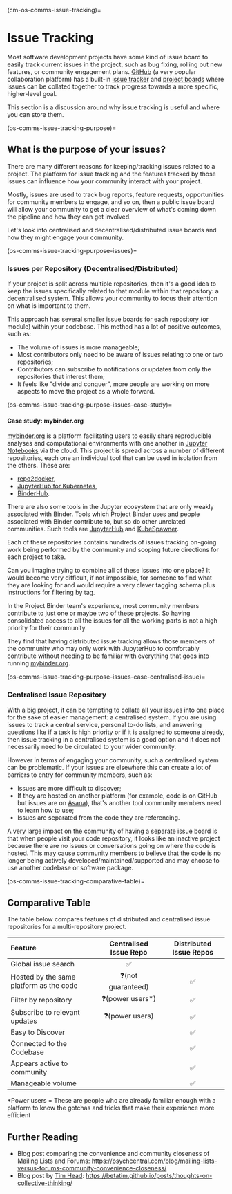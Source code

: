 (cm-os-comms-issue-tracking)=
# Issue Tracking

Most software development projects have some kind of issue board to easily track current issues in the project, such as bug fixing, rolling out new features, or community engagement plans.
[GitHub](https://github.com) (a very popular collaboration platform) has a built-in [issue tracker](https://guides.github.com/features/issues/) and [project boards](https://help.github.com/en/github/managing-your-work-on-github/about-project-boards) where issues can be collated together to track progress towards a more specific, higher-level goal.

This section is a discussion around why issue tracking is useful and where you can store them.

(os-comms-issue-tracking-purpose)=
## What is the purpose of your issues?

There are many different reasons for keeping/tracking issues related to a project.
The platform for issue tracking and the features tracked by those issues can influence how your community interact with your project.

Mostly, issues are used to track bug reports, feature requests, opportunities for community members to engage, and so on, then a public issue board will allow your community to get a clear overview of what's coming down the pipeline and how they can get involved.

Let's look into centralised and decentralised/distributed issue boards and how they might engage your community.

(os-comms-issue-tracking-purpose-issues)=
### Issues per Repository (Decentralised/Distributed)

If your project is split across multiple repositories, then it's a good idea to keep the issues specifically related to that module within that repository: a decentralised system.
This allows your community to focus their attention on what is important to them.

This approach has several smaller issue boards for each repository (or module) within your codebase.
This method has a lot of positive outcomes, such as:

- The volume of issues is more manageable;
- Most contributors only need to be aware of issues relating to one or two repositories;
- Contributors can subscribe to notifications or updates from only the repositories that interest them;
- It feels like "divide and conquer", more people are working on more aspects to move the project as a whole forward.

(os-comms-issue-tracking-purpose-issues-case-study)=
#### Case study: mybinder.org

[mybinder.org](https://mybinder.org) is a platform facilitating users to easily share reproducible analyses and computational environments with one another in [Jupyter Notebooks](https://jupyter-notebook.readthedocs.io/en/stable/) via the cloud.
This project is spread across a number of different repositories, each one an individual tool that can be used in isolation from the others.
These are:

- [repo2docker](https://github.com/jupyter/repo2docker),
- [JupyterHub for Kubernetes](https://github.com/jupyterhub/zero-to-jupyterhub-k8s),
- [BinderHub](https://github.com/jupyterhub/binderhub).

There are also some tools in the Jupyter ecosystem that are only weakly associated with Binder.
Tools which Project Binder uses and people associated with Binder contribute to, but so do other unrelated communities.
Such tools are [JupyterHub](https://github.com/jupyterhub/jupyterhub) and [KubeSpawner](https://github.com/jupyterhub/kubespawner).

Each of these repositories contains hundreds of issues tracking on-going work being performed by the community and scoping future directions for each project to take.

Can you imagine trying to combine all of these issues into one place?
It would become very difficult, if not impossible, for someone to find what they are looking for and would require a very clever tagging schema plus instructions for filtering by tag.

In the Project Binder team's experience, most community members contribute to just one or maybe two of these projects.
So having consolidated access to all the issues for all the working parts is not a high priority for their community.

They find that having distributed issue tracking allows those members of the community who may only work with JupyterHub to comfortably contribute without needing to be familiar with everything that goes into running [mybinder.org](https://mybinder.org).

(os-comms-issue-tracking-purpose-issues-case-centralised-issue)=
### Centralised Issue Repository

With a big project, it can be tempting to collate all your issues into one place for the sake of easier management: a centralised system.
If you are using issues to track a central service, personal to-do lists, and answering questions like if a task is high priority or if it is assigned to someone already, then issue tracking in a centralised system is a good option and it does not necessarily need to be circulated to your wider community.

However in terms of engaging your community, such a centralised system can be problematic.
If your issues are elsewhere this can create a lot of barriers to entry for community members, such as:

- Issues are more difficult to discover;
- If they are hosted on another platform (for example, code is on GitHub but issues are on [Asana](https://asana.com/)), that's another tool community members need to learn how to use;
- Issues are separated from the code they are referencing.

A very large impact on the community of having a separate issue board is that when people visit your code repository, it looks like an inactive project because there are no issues or conversations going on where the code is hosted.
This may cause community members to believe that the code is no longer being actively developed/maintained/supported and may choose to use another codebase or software package.

(os-comms-issue-tracking-comparative-table)=
## Comparative Table

The table below compares features of distributed and centralised issue repositories for a multi-repository project.

| Feature | Centralised Issue Repo | Distributed Issue Repos |
| :--- | :---: | :---: |
| Global issue search | ✅ | |
| Hosted by the same platform as the code | ❓(not guaranteed) | ✅ |
| Filter by repository | ❓(power users*) | ✅ |
| Subscribe to relevant updates | ❓(power users) | ✅ |
| Easy to Discover | | ✅ |
| Connected to the Codebase | | ✅ |
| Appears active to community | | ✅ |
| Manageable volume | | ✅ |

*Power users = These are people who are already familiar enough with a platform to know the gotchas and tricks that make their experience more efficient

## Further Reading

- Blog post comparing the convenience and community closeness of Mailing Lists and Forums: <https://psychcentral.com/blog/mailing-lists-versus-forums-community-convenience-closeness/>
- Blog post by [Tim Head](https://github.com/betatim):  <https://betatim.github.io/posts/thoughts-on-collective-thinking/>
